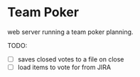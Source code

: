 # Team Poker

web server running a team poker planning.

TODO:
- [ ] saves closed votes to a file on close
- [ ] load items to vote for from JIRA

